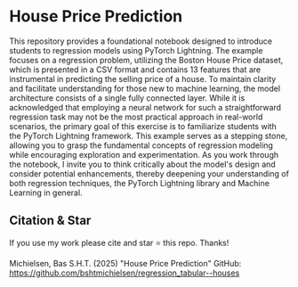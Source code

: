 # House Price Prediction
This repository provides a foundational notebook designed to introduce students to regression models using PyTorch Lightning. The example focuses on a regression problem, utilizing the Boston House Price dataset, which is presented in a CSV format and contains 13 features that are instrumental in predicting the selling price of a house. To maintain clarity and facilitate understanding for those new to machine learning, the model architecture consists of a single fully connected layer. While it is acknowledged that employing a neural network for such a straightforward regression task may not be the most practical approach in real-world scenarios, the primary goal of this exercise is to familiarize students with the PyTorch Lightning framework. This example serves as a stepping stone, allowing you to grasp the fundamental concepts of regression modeling while encouraging exploration and experimentation. As you work through the notebook, I invite you to think critically about the model's design and consider potential enhancements, thereby deepening your understanding of both regression techniques, the PyTorch Lightning library and Machine Learning in general.

## Citation & Star
If you use my work please cite and star ⭐ this repo. Thanks!

Michielsen, Bas S.H.T. (2025) "House Price Prediction" GitHub: https://github.com/bshtmichielsen/regression_tabular--houses
